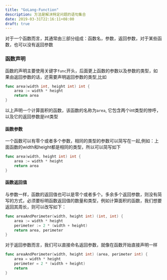 ```yaml
---
title: "GoLang-Function"
description: 方法是解决特定问题的语句集合
date: 2019-03-31T22:16:11+08:00
draft: true
---
```


对于一个函数而言，其通常由三部分组成：函数名，参数，返回参数，对于某些函数，也可以没有返回参数

### 函数声明

函数的声明主要使用关键字`func`开头，后面更上函数的参数以及参数的类型，如果由返回参数的话，还需要声明返回参数的类型,比如

```go
func area(width int, height int) int {
	area := width * height
	return area
}
```

以上声明一个计算面积的函数，该函数的名称为`area`, 它包含两个int类型的惨呼，以及它的返回参数是int类型

#### 函数参数

一个函数可以有零个或者多个参数，相同的类型的参数可以简写在一起,例如：上面函数的width和height都是相同的类型，所以可以简写如下

```go
func area(width, height int) int {
	area := width * height
	return area
}
```



#### 函数返回值

与参数一样，函数的返回值也可以是零个或者多个。多余多个返回参数，则没有简写的方式，必须要标明函数返回值的数量和类型，例如计算面积的函数，我们想要返回其周长，则可以改写如下：

```go
func areaAndPerimeter(width, height int) (int, int) {
	area := width * height
	perimeter := 2 * (width + height)
	return area, perimeter
}
```

对于返回参数而言，我们可以直接命名返回参数，就像在函数开始直接声明一样

```go
func areaAndPerimeter(width, height int) (area, perimeter int) {
	area = width * height
	perimeter = 2 * (width + height)
	return
}
```

